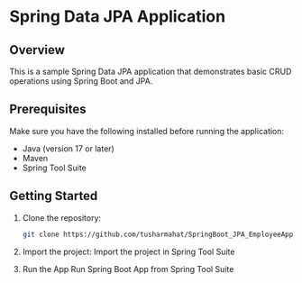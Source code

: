 # Spring Data JPA Application

## Overview

This is a sample Spring Data JPA application that demonstrates basic CRUD operations using Spring Boot and JPA.

## Prerequisites

Make sure you have the following installed before running the application:

- Java (version 17 or later)
- Maven
- Spring Tool Suite

## Getting Started

1. Clone the repository:

   ```bash
   git clone https://github.com/tusharmahat/SpringBoot_JPA_EmployeeApp.git
2. Import the project:
    Import the project in Spring Tool Suite
3. Run the App
    Run Spring Boot App from Spring Tool Suite
